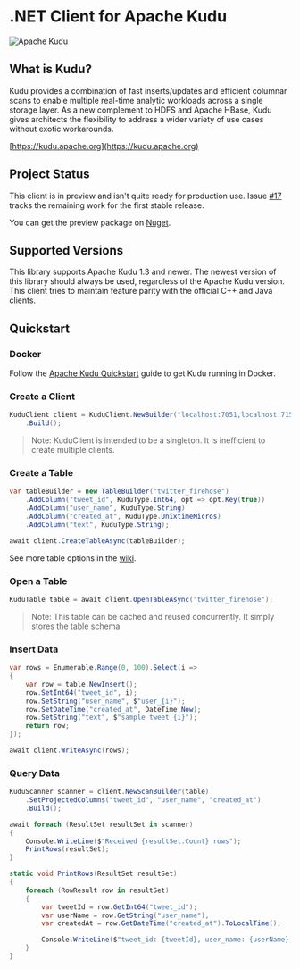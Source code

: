 # .NET Client for Apache Kudu
![Apache Kudu](https://d3dr9sfxru4sde.cloudfront.net/i/k/apachekudu_logo_0716_345px.png)

## What is Kudu?
Kudu provides a combination of fast inserts/updates and efficient columnar scans to enable multiple real-time analytic workloads across a single storage layer. As a new complement to HDFS and Apache HBase, Kudu gives architects the flexibility to address a wider variety of use cases without exotic workarounds.

[https://kudu.apache.org](https://kudu.apache.org)

## Project Status
This client is in preview and isn't quite ready for production use.
Issue [#17](/../../issues/17) tracks the remaining work for the first stable release.

You can get the preview package on [Nuget](https://www.nuget.org/packages/Knet.Kudu.Client).

## Supported Versions
This library supports Apache Kudu 1.3 and newer. The newest version of this library
should always be used, regardless of the Apache Kudu version.
This client tries to maintain feature parity with the official C++ and Java clients.

## Quickstart

### Docker
Follow the [Apache Kudu Quickstart](https://kudu.apache.org/docs/quickstart.html) guide to get Kudu running in Docker.

### Create a Client

```csharp
KuduClient client = KuduClient.NewBuilder("localhost:7051,localhost:7151,localhost:7251")
    .Build();
```

> Note: KuduClient is intended to be a singleton. It is inefficient to create multiple clients.

### Create a Table

```csharp
var tableBuilder = new TableBuilder("twitter_firehose")
    .AddColumn("tweet_id", KuduType.Int64, opt => opt.Key(true))
    .AddColumn("user_name", KuduType.String)
    .AddColumn("created_at", KuduType.UnixtimeMicros)
    .AddColumn("text", KuduType.String);

await client.CreateTableAsync(tableBuilder);
```

See more table options in the [wiki](https://github.com/xqrzd/kudu-client-net/wiki/Create-Table).

### Open a Table

```csharp
KuduTable table = await client.OpenTableAsync("twitter_firehose");
```

> Note: This table can be cached and reused concurrently. It simply stores the table schema.

### Insert Data

```csharp
var rows = Enumerable.Range(0, 100).Select(i =>
{
    var row = table.NewInsert();
    row.SetInt64("tweet_id", i);
    row.SetString("user_name", $"user_{i}");
    row.SetDateTime("created_at", DateTime.Now);
    row.SetString("text", $"sample tweet {i}");
    return row;
});

await client.WriteAsync(rows);
```

### Query Data

```csharp
KuduScanner scanner = client.NewScanBuilder(table)
    .SetProjectedColumns("tweet_id", "user_name", "created_at")
    .Build();

await foreach (ResultSet resultSet in scanner)
{
    Console.WriteLine($"Received {resultSet.Count} rows");
    PrintRows(resultSet);
}

static void PrintRows(ResultSet resultSet)
{
    foreach (RowResult row in resultSet)
    {
        var tweetId = row.GetInt64("tweet_id");
        var userName = row.GetString("user_name");
        var createdAt = row.GetDateTime("created_at").ToLocalTime();

        Console.WriteLine($"tweet_id: {tweetId}, user_name: {userName}, created_at: {createdAt}");
    }
}
```
